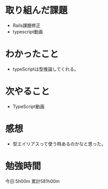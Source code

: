 # 取り組んだ課題
* Rails課題修正
* typescript動画

# わかったこと
* typeScriptは型推論してくれる。

# 次やること
* TypeScript動画

# 感想
* 型エイリアスって使う時あるのかなと思った。

# 勉強時間
今日:5h00m
累計581h00m
